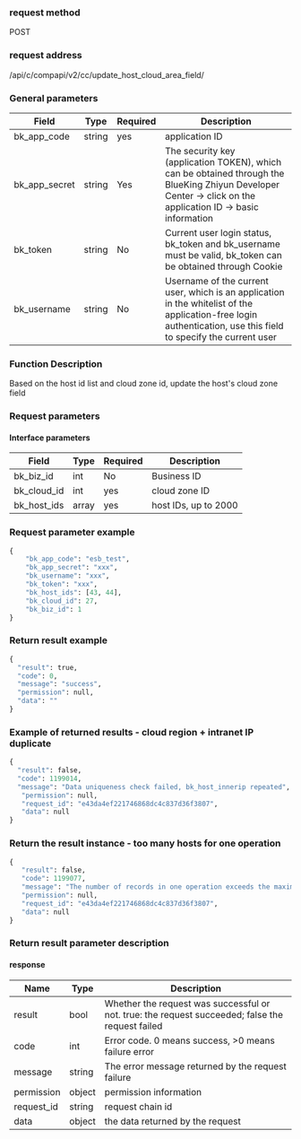 
### request method

POST


### request address

/api/c/compapi/v2/cc/update_host_cloud_area_field/


### General parameters

| Field | Type | Required | Description |
|-----------|------------|--------|------------|
| bk_app_code | string | yes | application ID |
| bk_app_secret| string | Yes | The security key (application TOKEN), which can be obtained through the BlueKing Zhiyun Developer Center -> click on the application ID -> basic information |
| bk_token | string | No | Current user login status, bk_token and bk_username must be valid, bk_token can be obtained through Cookie |
| bk_username | string | No | Username of the current user, which is an application in the whitelist of the application-free login authentication, use this field to specify the current user |


### Function Description

Based on the host id list and cloud zone id, update the host's cloud zone field

### Request parameters



#### Interface parameters

| Field | Type | Required | Description |
|----------------------|------------|--------|-----------------------|
| bk_biz_id | int | No | Business ID |
| bk_cloud_id | int | yes | cloud zone ID |
| bk_host_ids | array | yes | host IDs, up to 2000 |


### Request parameter example

```python
{
    "bk_app_code": "esb_test",
    "bk_app_secret": "xxx",
    "bk_username": "xxx",
    "bk_token": "xxx",
    "bk_host_ids": [43, 44], 
    "bk_cloud_id": 27,
    "bk_biz_id": 1
}
```

### Return result example

```python
{
  "result": true,
  "code": 0,
  "message": "success",
  "permission": null,
  "data": ""
}
```

### Example of returned results - cloud region + intranet IP duplicate

```python
{
  "result": false,
  "code": 1199014,
  "message": "Data uniqueness check failed, bk_host_innerip repeated",
   "permission": null,
   "request_id": "e43da4ef221746868dc4c837d36f3807",
   "data": null
}
```

### Return the result instance - too many hosts for one operation
```python
{
   "result": false,
   "code": 1199077,
   "message": "The number of records in one operation exceeds the maximum limit: 2000",
   "permission": null,
   "request_id": "e43da4ef221746868dc4c837d36f3807",
   "data": null
}
```

### Return result parameter description

#### response

| Name | Type | Description |
| ------- | ------ | ------------------------------------- |
| result | bool | Whether the request was successful or not. true: the request succeeded; false the request failed |
| code | int | Error code. 0 means success, >0 means failure error |
| message | string | The error message returned by the request failure |
| permission | object | permission information |
| request_id | string | request chain id |
| data | object | the data returned by the request |